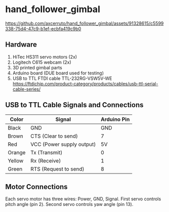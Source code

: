 # hand_follower_gimbal
https://github.com/axcerruto/hand_follower_gimbal/assets/91328615/c5599338-75d4-47c9-b1ef-ecbfa419c9b0

## Hardware 
1. HiTec HS311 servo motors (2x)
2. Logitech C615 webcam (2x)
3. 3D printed gimbal parts
4. Arduino board (DUE board used for testing)
5. USB to TTL FTDI cable TTL-232RG-VSW5V-WE
https://ftdichip.com/product-category/products/cables/usb-ttl-serial-cable-series/

## USB to TTL Cable Signals and Connections
Color | Signal | Arduino Pin
--- | --- | ---
Black | GND | GND
Brown | CTS (Clear to send) | 7
Red | VCC (Power supply output) | 5V
Orange | Tx (Transmit) | 0
Yellow | Rx (Receive) | 1
Green | RTS (Request to send) | 8

## Motor Connections
Each servo motor has three wires: Power, GND, Signal.
First servo controls pitch angle (pin 2).
Second servo controls yaw angle (pin 13).

